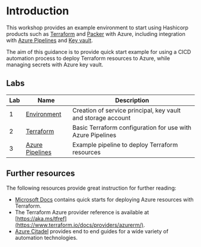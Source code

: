 # Introduction

This workshop provides an example environment to start using Hashicorp products such as [Terraform](https://www.terraform.io/) and [Packer](https://www.packer.io/) with Azure, including integration with [Azure Pipelines](https://docs.microsoft.com/en-gb/azure/devops/pipelines/) and [Key vault](https://docs.microsoft.com/en-gb/azure/key-vault/).

The aim of this guidance is to provide quick start example for using a CICD automation process to deploy Terraform resources to Azure, while managing secrets with Azure key vault.

## Labs

| Lab | Name                         | Description                                                  |
| --- | ---------------------------- | ------------------------------------------------------------ |
| 1   | [Environment](docs/lab1)     | Creation of service principal, key vault and storage account |
| 2   | [Terraform](docs/lab2)       | Basic Terraform configuration for use with Azure Pipelines   |
| 3   | [Azure Pipelines](docs/lab3) | Example pipeline to deploy Terraform resources               |

## Further resources

The following resources provide great instruction for further reading:

- [Microsoft Docs](https://docs.microsoft.com/en-gb/azure/virtual-machines/linux/terraform-create-complete-vm) contains quick starts for deploying Azure resources with Terraform.
- The Terraform Azure provider reference is available at [https://aka.ms/tfref](https://www.terraform.io/docs/providers/azurerm/).
- [Azure Citadel](https://azurecitadel.com/automation/) provides end to end guides for a wide variety of automation technologies.

